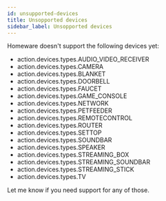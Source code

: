 ```yaml
---
id: unsupported-devices
title: Unsopported devices
sidebar_label: Unsopported devices
---
```


Homeware doesn't support the following devices yet:

- action.devices.types.AUDIO_VIDEO_RECEIVER
- action.devices.types.CAMERA
- action.devices.types.BLANKET
- action.devices.types.DOORBELL
- action.devices.types.FAUCET
- action.devices.types.GAME_CONSOLE
- action.devices.types.NETWORK
- action.devices.types.PETFEEDER
- action.devices.types.REMOTECONTROL
- action.devices.types.ROUTER
- action.devices.types.SETTOP
- action.devices.types.SOUNDBAR
- action.devices.types.SPEAKER
- action.devices.types.STREAMING_BOX
- action.devices.types.STREAMING_SOUNDBAR
- action.devices.types.STREAMING_STICK
- action.devices.types.TV

Let me know if you need support for any of those.
